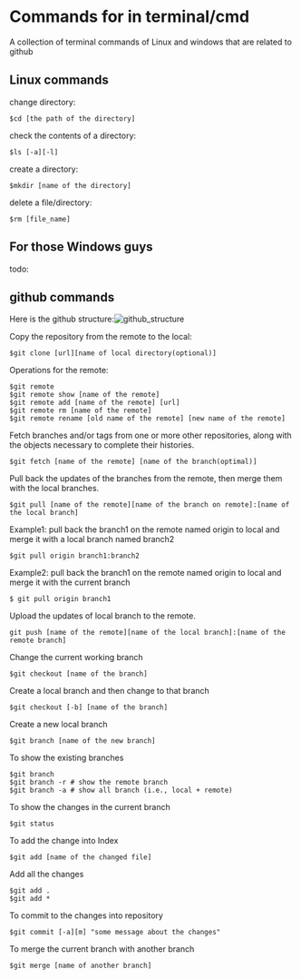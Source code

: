 # Commands for in terminal/cmd
A collection of terminal commands of Linux and windows that are related to github

## Linux commands

change directory:

    $cd [the path of the directory]
   
check the contents of a directory:
   
    $ls [-a][-l]
    
create a directory:

    $mkdir [name of the directory]
    
delete a file/directory:

    $rm [file_name]
    
## For those Windows guys
todo:

    
## github commands
Here is the github structure:![github_structure](https://github.com/hogwild/github-Commands/blob/master/githubstructure.jpg) 

Copy the repository from the remote to the local:
 
    $git clone [url][name of local directory(optional)]

Operations for the remote:

    $git remote
    $git remote show [name of the remote]
    $git remote add [name of the remote] [url]
    $git remote rm [name of the remote]
    $git remote rename [old name of the remote] [new name of the remote]
    
Fetch branches and/or tags from one or more other repositories, along with the objects necessary to complete their histories. 

    $git fetch [name of the remote] [name of the branch(optimal)]

Pull back the updates of the branches from the remote, then merge them with the local branches.

    $git pull [name of the remote][name of the branch on remote]:[name of the local branch]

Example1: pull back the branch1 on the remote named origin to local and merge it with a local branch named branch2

    $git pull origin branch1:branch2 

Example2: pull back the branch1 on the remote named origin to local and merge it with the current branch

    $ git pull origin branch1

Upload the updates of local branch to the remote.

    git push [name of the remote][name of the local branch]:[name of the remote branch] 


Change the current working branch

    $git checkout [name of the branch]

Create a local branch and then change to that branch
    
    $git checkout [-b] [name of the branch]

Create a new local branch

    $git branch [name of the new branch]

To show the existing branches

    $git branch
    $git branch -r # show the remote branch
    $git branch -a # show all branch (i.e., local + remote)

To show the changes in the current branch
 
    $git status

To add the change into Index

    $git add [name of the changed file]

Add all the changes 

    $git add .
    $git add * 

To commit to the changes into repository

    $git commit [-a][m] "some message about the changes"

To merge the current branch with another branch
 
    $git merge [name of another branch]
   
